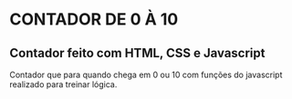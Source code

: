 # CONTADOR DE 0 À 10

## Contador feito com HTML, CSS e Javascript

Contador que para quando chega em 0 ou 10 com funções do javascript realizado para treinar lógica.

